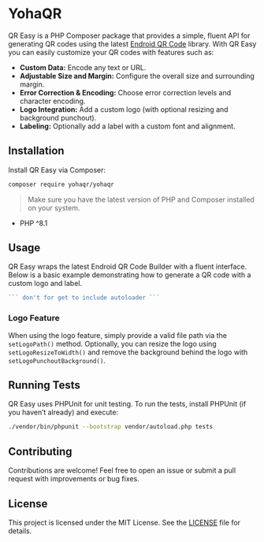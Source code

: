 # YohaQR

QR Easy is a PHP Composer package that provides a simple, fluent API for generating QR codes using the latest [Endroid QR Code](https://github.com/endroid/qr-code) library. With QR Easy you can easily customize your QR codes with features such as:

- **Custom Data:** Encode any text or URL.
- **Adjustable Size and Margin:** Configure the overall size and surrounding margin.
- **Error Correction & Encoding:** Choose error correction levels and character encoding.
- **Logo Integration:** Add a custom logo (with optional resizing and background punchout).
- **Labeling:** Optionally add a label with a custom font and alignment.

## Installation

Install QR Easy via Composer:

```bash
composer require yohaqr/yohaqr
```

> Make sure you have the latest version of PHP and Composer installed on your system.
* PHP ^8.1

## Usage

QR Easy wraps the latest Endroid QR Code Builder with a fluent interface. Below is a basic example demonstrating how to generate a QR code with a custom logo and label.

```php
``` don't for get to include autoloader ```
```

### Logo Feature

When using the logo feature, simply provide a valid file path via the `setLogoPath()` method. Optionally, you can resize the logo using `setLogoResizeToWidth()` and remove the background behind the logo with `setLogoPunchoutBackground()`.

## Running Tests

QR Easy uses PHPUnit for unit testing. To run the tests, install PHPUnit (if you haven’t already) and execute:

```bash
./vendor/bin/phpunit --bootstrap vendor/autoload.php tests
```

## Contributing

Contributions are welcome! Feel free to open an issue or submit a pull request with improvements or bug fixes.

## License

This project is licensed under the MIT License. See the [LICENSE](LICENSE) file for details.
